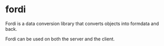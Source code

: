 # fordi
Fordi is a data conversion library that converts objects into formdata and back.

Fordi can be used on both the server and the client.